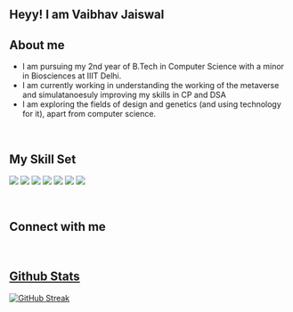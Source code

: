 ## Heyy! I am Vaibhav Jaiswal

## About me  
  

- I am pursuing my 2nd year of B.Tech in Computer Science with a minor in Biosciences at IIIT Delhi.  
- I am currently working in understanding the working of the metaverse and simulatanoesuly improving my skills in CP and DSA
- I am exploring the fields of design and genetics (and using technology for it), apart from computer science.
  
  

<br/>  


## My Skill Set  
<p align="left">
<img src="https://img.shields.io/badge/Java-ED8B00?style=for-the-badge&logo=java&logoColor=white">
<img src="https://img.shields.io/badge/Python-FFD43B?style=for-the-badge&logo=python&logoColor=darkgreen">
<img src="https://img.shields.io/badge/C-00599C?style=for-the-badge&logo=c&logoColor=white">
<img src="https://img.shields.io/badge/MySQL-005C84?style=for-the-badge&logo=mysql&logoColor=white">
<img src="https://img.shields.io/badge/Numpy-777BB4?style=for-the-badge&logo=numpy&logoColor=white">
<img src="https://img.shields.io/badge/Canva-%2300C4CC.svg?&style=for-the-badge&logo=Canva&logoColor=white">
<img src="https://img.shields.io/badge/Figma-F24E1E?style=for-the-badge&logo=figma&logoColor=white">
</p>
<br/>  


## Connect with me  
<a href="https://github.com/vaibhuujaiswal" target="_blank">

<a href="https://www.linkedin.com/in/vaibhav-jaiswal-58103a202/" target="_blank">

  

<br/>  

## Github Stats
[![GitHub Streak](http://github-readme-streak-stats.herokuapp.com?user=vaibhuujaiswal&theme=black-ice&date_format=M%20j%5B%2C%20Y%5D)](https://git.io/streak-stats)

